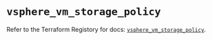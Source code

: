 # `vsphere_vm_storage_policy`

Refer to the Terraform Registory for docs: [`vsphere_vm_storage_policy`](https://registry.terraform.io/providers/hashicorp/vsphere/2.5.1/docs/resources/vm_storage_policy).
